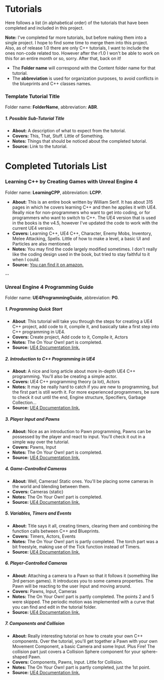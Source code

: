 # Tutorials

Here follows a list (in alphabetical order) of the tutorials that have been completed and included in this project.

**Note:** I've completed far more tutorials, but before making them into a single project. I hope to find some time to merge them into this project. Also, as of release 1.0 there are only C++ tutorials, I want to include the ones non-code related too. However after the r1.0 I won't be able to work on this for an entire month or so, sorry. After that, back on it!

- The **Folder name** will correspond with the Content folder name for that tutorial.
- The **abbreviation** is used for organization purposes, to avoid conflicts in the blueprints and C++ classes names.

### Template Tutorial Title
Folder name: **FolderName**, abbreviation: **ABR**.
##### 1. Possible Sub-Tutorial Title
- **About:** A description of what to expect from the tutorial.
- **Covers:** This, That, Stuff. Little of Something.
- **Notes:** Things that should be noticed about the completed tutorial.
- **Source:** Link to the tutorial.

# Completed Tutorials List


### Learning C++ by Creating Games with Unreal Engine 4
Folder name: **LearningCPP**, abbreviation: **LCPP**.
- **About:** This is an entire book written by William Serif. It has about 315 pages in which he covers learning C++ and then he applies it with UE4. Really nice for non-programmers who want to get into coding, or for programmers who want to switch to C++. The UE4 version that is used in the books is the v4.5, however I've updated the code to work with the current UE4 version.
- **Covers:** Learning C++, UE4 C++, Character, Enemy Mobs, Inventory, Melee Attacking, Spells. Little of how to make a level, a basic UI and Particles are also mentioned.
- **Notes:** You may find the code largely modified sometimes. I don't really like the coding design used in the book, but tried to stay faithful to it when I could.
- **Source:** [You can find it on amazon.](http://www.amazon.com/Learning-C-Creating-Games-UE4-ebook/dp/B00U01QQV6)

--

### Unreal Engine 4 Programming Guide
Folder name: **UE4ProgrammingGuide**, abbreviation: **PG**.

##### 1. Programming Quick Start
- **About**: This tutorial will take you through the steps for creating a UE4 C++ project, add code to it, compile it, and basically take a first step into C++ programming in UE4.
- **Covers:** Create project, Add code to it, Compile it, Actors
- **Notes:** The On Your Own! part is completed.
- **Source:** [UE4 Documentation link.](https://docs.unrealengine.com/latest/INT/Programming/QuickStart/index.html)

##### 2. Introduction to C++ Programming in UE4
- **About:** A nice and long article about more in-depth UE4 C++ programming. You'll also be creating a simple actor.
- **Covers:** UE4 C++ programming theory (a lot), Actors
- **Notes:** It may be really hard to catch if you are new to programming, but the first part is still worth it. For more experienced programmers, be sure to check it out until the end, Engine structure, Specifiers, Garbage Collection...
- **Source:** [UE4 Documentation link.](https://docs.unrealengine.com/latest/INT/Programming/Introduction/index.html)

##### 3. Player Input and Pawns
- **About:** Nice as an introduction to Pawn programming, Pawns can be possessed by the player and react to input. You'll check it out in a simple way over the tutorial.
- **Covers:** Pawns, Input
- **Notes:** The On Your Own! part is completed.
- **Source:** [UE4 Documentation link.](https://docs.unrealengine.com/latest/INT/Programming/Tutorials/PlayerInput/index.html)

##### 4. Game-Controlled Cameras
- **About:** Well, Cameras! Static ones. You'll be placing some cameras in the world and blending between them.
- **Covers:** Cameras (static)
- **Notes:** The On Your Own! part is completed.
- **Source:** [UE4 Documentation link.](https://docs.unrealengine.com/latest/INT/Programming/Tutorials/AutoCamera/index.html)

##### 5. Variables, Timers and Events
- **About:** Title says it all, creating timers, clearing them and combining the function calls between C++ and Blueprints.
- **Covers:** Timers, Actors, Events
- **Notes:** The On Your Own! part is partly completed. The torch part was a bit freestyle, making use of the Tick function instead of Timers.
- **Source:** [UE4 Documentation link.](https://docs.unrealengine.com/latest/INT/Programming/Tutorials/VariablesTimersEvents/index.html)

##### 6. Player-Controlled Cameras
- **About:** Attaching a camera to a Pawn so that it follows it (something like 3rd person games). It introduces you to some camera properties. The Pawn will be reacting to the user Input and moving around.
- **Covers:** Pawns, Input, Cameras
- **Notes:** The On Your Own! part is partly completed. The points 2 and 5 were skipped. The periodic motion was implemented with a curve that you can find and edit in the tutorial folder.
- **Source:** [UE4 Documentation link.](https://docs.unrealengine.com/latest/INT/Programming/Tutorials/PlayerCamera/index.html)

##### 7. Components and Collision
- **About:** Really interesting tutorial on how to create your own C++ components. Over the tutorial, you'll get together a Pawn with your own Movement Component, a basic Camera and some Input. Plus Fire! The collision part just covers a Collision Sphere component for your sphere-shaped Pawn.
- **Covers:** Components, Pawns, Input. Little for Collision.
- **Notes:** The On Your Own! part is partly completed, just the 1st point.
- **Source:** [UE4 Documentation link.](https://docs.unrealengine.com/latest/INT/Programming/Tutorials/Components/index.html)
